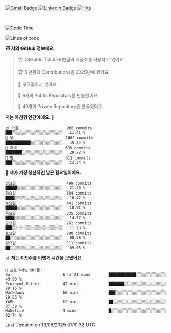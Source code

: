 [![Gmail Badge](https://img.shields.io/badge/-725psh@gmail.com-c14438?style=flat&logo=Gmail&logoColor=white&link=mailto:725psh@gmail.com)](mailto:725psh@gmail.com) 
[![Linkedin Badge](https://img.shields.io/badge/-soohanpark-0072b1?style=flat&logo=Linkedin&logoColor=white&link=https://www.linkedin.com/in/soohanpark/)](https://www.linkedin.com/in/soohanpark/) 
[![Hits](https://hits.seeyoufarm.com/api/count/incr/badge.svg?url=https%3A%2F%2Fgithub.com%2FSoohan-Park&count_bg=%23000000&title_bg=%23828282&icon=gradle.svg&icon_color=%23FFFFFF&title=Visited&edge_flat=false)](https://hits.seeyoufarm.com)  

<br />

<!--START_SECTION:waka-->
![Code Time](http://img.shields.io/badge/Code%20Time-2%2C531%20hrs%2040%20mins-blue)

![Lines of code](https://img.shields.io/badge/%EC%A0%80%EB%8A%94%20%EC%97%AC%ED%83%9C%EA%B9%8C%EC%A7%80%20-4.4%20million%20%EC%A4%84%EC%9D%98%20%EC%BD%94%EB%93%9C%EB%A5%BC%20%EC%9E%91%EC%84%B1%ED%96%88%EC%96%B4%EC%9A%94.-blue)

**🐱 저의 GitHub 정보에요.** 

> 📦 GitHub의 155.6 kB만큼의 저장소를 사용하고 있어요. 
 > 
> 🏆 5 만큼의 Contributions을 2025년에 했어요
 > 
> 🚫 구직중이지 않아요.
 > 
> 📜 9개의 Public Repository를 만들었어요. 
 > 
> 🔑 40개의 Private Repository를 만들었어요. 
 > 
**저는 아침형 인간이에요. 🐤** 

```text
🌞 아침                     266 commits         ███░░░░░░░░░░░░░░░░░░░░░░   11.41 % 
🌆 낮　                     1062 commits        ███████████░░░░░░░░░░░░░░   45.54 % 
🌃 저녁                     693 commits         ███████░░░░░░░░░░░░░░░░░░   29.72 % 
🌙 밤　                     311 commits         ███░░░░░░░░░░░░░░░░░░░░░░   13.34 % 
```
📅 **제가 가장 생산적인 날은 월요일이에요.** 

```text
월요일                      499 commits         █████░░░░░░░░░░░░░░░░░░░░   21.40 % 
화요일                      384 commits         ████░░░░░░░░░░░░░░░░░░░░░   16.47 % 
수요일                      441 commits         █████░░░░░░░░░░░░░░░░░░░░   18.91 % 
목요일                      335 commits         ████░░░░░░░░░░░░░░░░░░░░░   14.37 % 
금요일                      262 commits         ███░░░░░░░░░░░░░░░░░░░░░░   11.23 % 
토요일                      200 commits         ██░░░░░░░░░░░░░░░░░░░░░░░   08.58 % 
일요일                      211 commits         ██░░░░░░░░░░░░░░░░░░░░░░░   09.05 % 
```


📊 **저는 이번주를 이렇게 시간을 보냈어요.** 

```text
💬 프로그래밍 언어들: 
Go                       1 hr 21 mins        ████████████░░░░░░░░░░░░░   49.90 % 
Protocol Buffer          47 mins             ███████░░░░░░░░░░░░░░░░░░   29.16 % 
Markdown                 16 mins             ███░░░░░░░░░░░░░░░░░░░░░░   10.28 % 
YAML                     12 mins             ██░░░░░░░░░░░░░░░░░░░░░░░   07.39 % 
Makefile                 4 mins              █░░░░░░░░░░░░░░░░░░░░░░░░   02.74 % 
```


 Last Updated on 13/08/2025 01:19:32 UTC
<!--END_SECTION:waka-->
